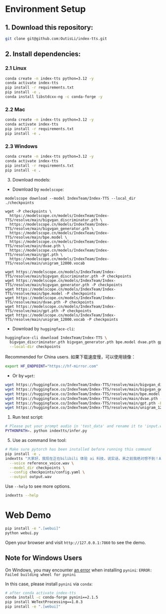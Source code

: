 # Environment Setup

## 1. Download this repository:

```bash
git clone git@github.com:OutisLi/index-tts.git
```

## 2. Install dependencies:

### 2.1 Linux

```bash
conda create -n index-tts python=3.12 -y
conda activate index-tts
pip install -r requirements.txt
pip install -e .
conda install libstdcxx-ng -c conda-forge -y
```

### 2.2 Mac

```bash
conda create -n index-tts python=3.12 -y
conda activate index-tts
pip install -r requirements.txt
pip install -e .
```

### 2.3 Windows

```bash
conda create -n index-tts python=3.12 -y
conda activate index-tts
pip install -r requirements.txt
pip install -e .
```

3. Download models:

-   Download by `modelscope`:

```shell
modelscope download --model IndexTeam/Index-TTS --local_dir ./checkpoints

wget -P checkpoints \
  https://modelscope.cn/models/IndexTeam/Index-TTS/resolve/main/bigvgan_discriminator.pth \
  https://modelscope.cn/models/IndexTeam/Index-TTS/resolve/main/bigvgan_generator.pth \
  https://modelscope.cn/models/IndexTeam/Index-TTS/resolve/main/bpe.model \
  https://modelscope.cn/models/IndexTeam/Index-TTS/resolve/main/dvae.pth \
  https://modelscope.cn/models/IndexTeam/Index-TTS/resolve/main/gpt.pth \
  https://modelscope.cn/models/IndexTeam/Index-TTS/resolve/main/unigram_12000.vocab

wget https://modelscope.cn/models/IndexTeam/Index-TTS/resolve/main/bigvgan_discriminator.pth -P checkpoints
wget https://modelscope.cn/models/IndexTeam/Index-TTS/resolve/main/bigvgan_generator.pth -P checkpoints
wget https://modelscope.cn/models/IndexTeam/Index-TTS/resolve/main/bpe.model -P checkpoints
wget https://modelscope.cn/models/IndexTeam/Index-TTS/resolve/main/dvae.pth -P checkpoints
wget https://modelscope.cn/models/IndexTeam/Index-TTS/resolve/main/gpt.pth -P checkpoints
wget https://modelscope.cn/models/IndexTeam/Index-TTS/resolve/main/unigram_12000.vocab -P checkpoints
```

-   Download by `huggingface-cli`:

```bash
huggingface-cli download IndexTeam/Index-TTS \
  bigvgan_discriminator.pth bigvgan_generator.pth bpe.model dvae.pth gpt.pth unigram_12000.vocab \
  --local-dir checkpoints
```

Recommended for China users. 如果下载速度慢，可以使用镜像：

```bash
export HF_ENDPOINT="https://hf-mirror.com"
```

-   Or by `wget`:

```bash
wget https://huggingface.co/IndexTeam/Index-TTS/resolve/main/bigvgan_discriminator.pth -P checkpoints
wget https://huggingface.co/IndexTeam/Index-TTS/resolve/main/bigvgan_generator.pth -P checkpoints
wget https://huggingface.co/IndexTeam/Index-TTS/resolve/main/bpe.model -P checkpoints
wget https://huggingface.co/IndexTeam/Index-TTS/resolve/main/dvae.pth -P checkpoints
wget https://huggingface.co/IndexTeam/Index-TTS/resolve/main/gpt.pth -P checkpoints
wget https://huggingface.co/IndexTeam/Index-TTS/resolve/main/unigram_12000.vocab -P checkpoints
```

1. Run test script:

```bash
# Please put your prompt audio in 'test_data' and rename it to 'input.wav'
PYTHONPATH=. python indextts/infer.py
```

5. Use as command line tool:

```bash
# Make sure pytorch has been installed before running this command
pip install -e .
indextts "大家好，我现在正在bilibili 体验 ai 科技，说实话，来之前我绝对想不到！AI技术已经发展到这样匪夷所思的地步了！" \
  --voice reference_voice.wav \
  --model_dir checkpoints \
  --config checkpoints/config.yaml \
  --output output.wav
```

Use `--help` to see more options.

```bash
indextts --help
```

# Web Demo

```bash
pip install -e ".[webui]"
python webui.py
```

Open your browser and visit `http://127.0.0.1:7860` to see the demo.

## Note for Windows Users

On Windows, you may encounter [an error](https://github.com/index-tts/index-tts/issues/61) when installing `pynini`:
`ERROR: Failed building wheel for pynini`

In this case, please install `pynini` via `conda`:

```bash
# after conda activate index-tts
conda install -c conda-forge pynini==2.1.5
pip install WeTextProcessing==1.0.3
pip install -e ".[webui]"
```
